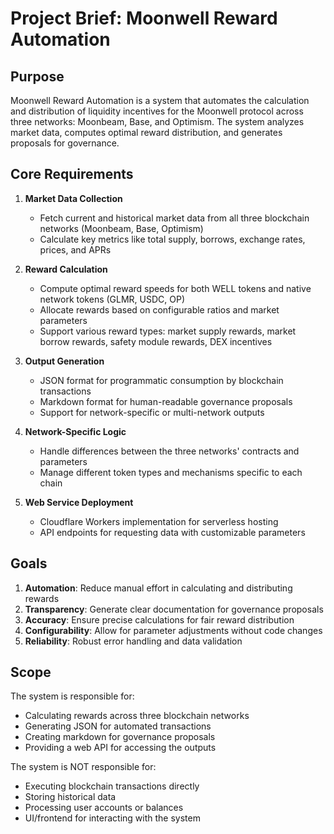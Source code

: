 # Project Brief: Moonwell Reward Automation

## Purpose
Moonwell Reward Automation is a system that automates the calculation and distribution of liquidity incentives for the Moonwell protocol across three networks: Moonbeam, Base, and Optimism. The system analyzes market data, computes optimal reward distribution, and generates proposals for governance.

## Core Requirements

1. **Market Data Collection**
   - Fetch current and historical market data from all three blockchain networks (Moonbeam, Base, Optimism)
   - Calculate key metrics like total supply, borrows, exchange rates, prices, and APRs

2. **Reward Calculation**
   - Compute optimal reward speeds for both WELL tokens and native network tokens (GLMR, USDC, OP)
   - Allocate rewards based on configurable ratios and market parameters
   - Support various reward types: market supply rewards, market borrow rewards, safety module rewards, DEX incentives

3. **Output Generation**
   - JSON format for programmatic consumption by blockchain transactions
   - Markdown format for human-readable governance proposals
   - Support for network-specific or multi-network outputs

4. **Network-Specific Logic**
   - Handle differences between the three networks' contracts and parameters
   - Manage different token types and mechanisms specific to each chain

5. **Web Service Deployment**
   - Cloudflare Workers implementation for serverless hosting
   - API endpoints for requesting data with customizable parameters

## Goals

1. **Automation**: Reduce manual effort in calculating and distributing rewards
2. **Transparency**: Generate clear documentation for governance proposals
3. **Accuracy**: Ensure precise calculations for fair reward distribution
4. **Configurability**: Allow for parameter adjustments without code changes
5. **Reliability**: Robust error handling and data validation

## Scope

The system is responsible for:
- Calculating rewards across three blockchain networks
- Generating JSON for automated transactions
- Creating markdown for governance proposals
- Providing a web API for accessing the outputs

The system is NOT responsible for:
- Executing blockchain transactions directly
- Storing historical data
- Processing user accounts or balances
- UI/frontend for interacting with the system
